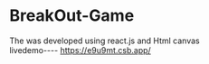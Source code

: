 # BreakOut-Game
The was developed using react.js and Html canvas  
livedemo---- https://e9u9mt.csb.app/
